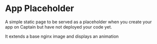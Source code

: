 
# App Placeholder

A simple static page to be served as a placeholder when you create your app on Captain but have not deployed your code yet.

It extends a base nginx image and displays an animation

